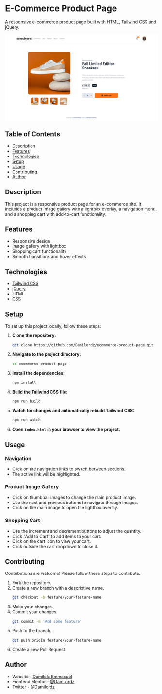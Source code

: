 # E-Commerce Product Page

A responsive e-commerce product page built with HTML, Tailwind CSS and jQuery.

![Screenshot](public/images/screenshot.png)

## Table of Contents

- [Description](#description)
- [Features](#features)
- [Technologies](#technologies)
- [Setup](#setup)
- [Usage](#usage)
- [Contributing](#contributing)
- [Author](#author)

## Description

This project is a responsive product page for an e-commerce site. It includes a product image gallery with a lightbox overlay, a navigation menu, and a shopping cart with add-to-cart functionality.


## Features

- Responsive design
- Image gallery with lightbox
- Shopping cart functionality
- Smooth transitions and hover effects

## Technologies

- [Tailwind CSS](https://tailwindcss.com/)
- [jQuery](https://jquery.com/)
- HTML
- CSS

## Setup

To set up this project locally, follow these steps:

1. **Clone the repository:**
    ```bash
    git clone https://github.com/Damilordz/ecommerce-product-page.git
    ```

2. **Navigate to the project directory:**
    ```bash
    cd ecommerce-product-page
    ```

3. **Install the dependencies:**
    ```bash
    npm install
    ```

4. **Build the Tailwind CSS file:**
    ```bash
    npm run build
    ```

5. **Watch for changes and automatically rebuild Tailwind CSS:**
    ```bash
    npm run watch
    ```

6. **Open `index.html` in your browser to view the project.**

## Usage

### Navigation

- Click on the navigation links to switch between sections.
- The active link will be highlighted.

### Product Image Gallery

- Click on thumbnail images to change the main product image.
- Use the next and previous buttons to navigate through images.
- Click on the main image to open the lightbox overlay.

### Shopping Cart

- Use the increment and decrement buttons to adjust the quantity.
- Click "Add to Cart" to add items to your cart.
- Click on the cart icon to view your cart.
- Click outside the cart dropdown to close it.

## Contributing

Contributions are welcome! Please follow these steps to contribute:

1. Fork the repository.
2. Create a new branch with a descriptive name.
    ```bash
    git checkout -b feature/your-feature-name
    ```
3. Make your changes.
4. Commit your changes.
    ```bash
    git commit -m 'Add some feature'
    ```
5. Push to the branch.
    ```bash
    git push origin feature/your-feature-name
    ```
6. Create a new Pull Request.

## Author

- Website - [Damilola Emmanuel](https://codewithdami.vercel.app/)
- Frontend Mentor - [@Damilordz](https://www.frontendmentor.io/profile/Damilordz)
- Twitter - [@Damilordz](https://twitter.com/Damilordz)
